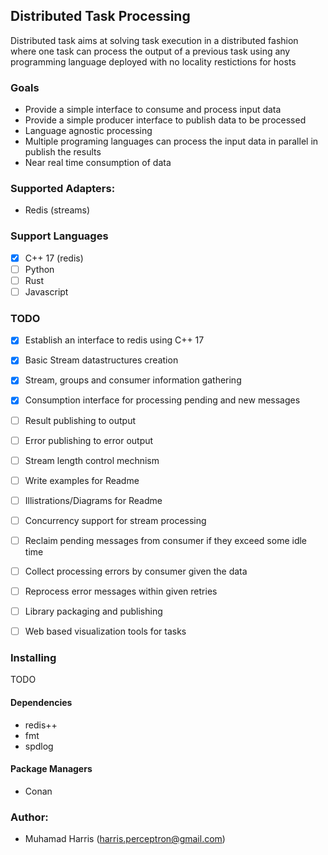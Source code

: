 ## Distributed Task Processing

Distributed task aims at solving task execution in a distributed fashion where one task can 
process the output of a previous task using any programming language deployed with no 
locality restictions for hosts



### Goals 
- Provide a simple interface to consume and process input data
- Provide a simple producer interface to publish data to be processed
- Language agnostic processing
- Multiple programing languages can process the input data in parallel in publish the results
- Near real time consumption of data


### Supported Adapters:
- Redis (streams)


### Support Languages
- [x] C++ 17 (redis)
- [ ] Python
- [ ] Rust
- [ ] Javascript

### TODO
- [x] Establish an interface to redis using C++ 17
- [x] Basic Stream datastructures creation
- [x] Stream, groups and consumer information gathering
- [x] Consumption interface for processing pending and new messages
- [ ] Result publishing to output
- [ ] Error publishing to error output
- [ ] Stream length control mechnism
- [ ] Write examples for Readme
- [ ] Illistrations/Diagrams for Readme
- [ ] Concurrency support for stream processing
- [ ] Reclaim pending messages from consumer if they exceed some idle time
- [ ] Collect processing errors by consumer given the data
- [ ] Reprocess error messages within given retries
- [ ] Library packaging and publishing 
- [ ] Web based visualization tools for tasks





### Installing
TODO


#### Dependencies
- redis++ 
- fmt
- spdlog


#### Package Managers
- Conan
### Author:
- Muhamad Harris (harris.perceptron@gmail.com)
